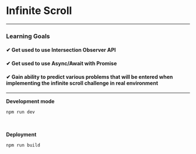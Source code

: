 # Infinite Scroll

---

### Learning Goals
#### ✔ Get used to use Intersection Observer API <br>
#### ✔ Get used to use Async/Await with Promise <br>
#### ✔ Gain ability to predict various problems that will be entered when implementing the infinite scroll challenge in real environment <br>
---

**Development mode**
```javascript
npm run dev
```
<br>

**Deployment**
```
npm run build
```